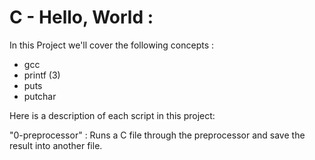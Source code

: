 # C - Hello, World :
In this Project we'll cover the following concepts :

* gcc
* printf (3)
* puts
* putchar

Here is a description of each script in this project:

"0-preprocessor" :  Runs a C file through the preprocessor and save the result into another file.




